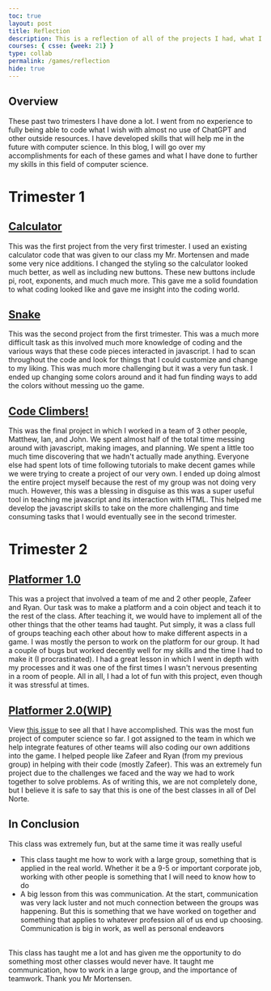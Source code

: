 ```yaml
---
toc: true
layout: post
title: Reflection
description: This is a reflection of all of the projects I had, what I learned, and what I've accomplished
courses: { csse: {week: 21} }
type: collab
permalink: /games/reflection
hide: true
---
```


## Overview
These past two trimesters I have done a lot. I went from no experience to fully being able to code what I wish with almost no use of ChatGPT and other outside resources. I have developed skills that will help me in the future with computer science. In this blog, I will go over my accomplishments for each of these games and what I have done to further my skills in this field of computer science.

# Trimester 1
## <a href="https://gavincopley.github.io/testing/games/calculator">Calculator</a>
This was the first project from the very first trimester. I used an existing calculator code that was given to our class my Mr. Mortensen and made some very nice additions. I changed the styling so the calculator looked much better, as well as including new buttons. These new buttons include pi, root, exponents, and much much more. This gave me a solid foundation to what coding looked like and gave me insight into the coding world.

## <a href="https://gavincopley.github.io/testing/games/snake">Snake</a>
This was the second project from the first trimester. This was a much more difficult task as this involved much more knowledge of coding and the various ways that these code pieces interacted in javascript. I had to scan throughout the code and look for things that I could customize and change to my liking. This was much more challenging but it was a very fun task. I ended up changing some colors around and it had fun finding ways to add the colors without messing uo the game.

## <a href="https://gavincopley.github.io/testing/indexGame">Code Climbers!</a>
This was the final project in which I worked in a team of 3 other people, Matthew, Ian, and John. We spent almost half of the total time messing around with javascript, making images, and planning. We spent a little too much time discovering that we hadn't actually made anything. Everyone else had spent lots of time following tutorials to make decent games while we were trying to create a project of our very own. I ended up doing almost the entire project myself because the rest of my group was not doing very much. However, this was a blessing in disguise as this was a super useful tool in teaching me javascript and its interaction with HTML. This helped me develop the javascript skills to take on the more challenging and time consuming tasks that I would eventually see in the second trimester.

# Trimester 2
## <a href="https://gavincopley.github.io/testing/games/platformer1">Platformer 1.0</a>
This was a project that involved a team of me and 2 other people, Zafeer and Ryan. Our task was to make a platform and a coin object and teach it to the rest of the class. After teaching it, we would have to implement all of the other things that the other teams had taught. Put simply, it was a class full of groups teaching each other about how to make different aspects in a game. I was mostly the person to work on the platform for our group. It had a couple of bugs but worked decently well for my skills and the time I had to make it (I procrastinated). I had a great lesson in which I went in depth with my processes and it was one of the first times I wasn't nervous presenting in a room of people. All in all, I had a lot of fun with this project, even though it was stressful at times.

## <a href="https://gavincopley.github.io/testing/">Platformer 2.0(WIP)</a>
View <a href="https://github.com/GavinCopley/testing/issues/2">this issue</a> to see all that I have accomplished. This was the most fun project of computer science so far. I got assigned to the team in which we help integrate features of other teams will also coding our own additions into the game. I helped people like Zafeer and Ryan (from my previous group) in helping with their code (mostly Zafeer). This was an extremely fun project due to the challenges we faced and the way we had to work together to solve problems. As of writing this, we are not completely done, but I believe it is safe to say that this is one of the best classes in all of Del Norte.

## In Conclusion
This class was extremely fun, but at the same time it was really useful
- This class taught me how to work with a large group, something that is applied in the real world. Whether it be a 9-5 or important corporate job, working with other people is something that I will need to know how to do
- A big lesson from this was communication. At the start, communication was very lack luster and not much connection between the groups was happening. But this is something that we have worked on together and something that applies to whatever profession all of us end up choosing. Communication is big in work, as well as personal endeavors
<br>
This class has taught me a lot and has given me the opportunity to do something most other classes would never have. It taught me communication, how to work in a large group, and the importance of teamwork. Thank you Mr Mortensen.